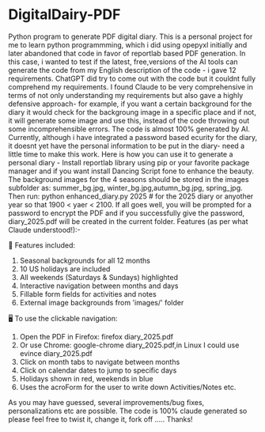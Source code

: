 # DigitalDairy-PDF
Python program to generate PDF digital diary.
This is a personal project for me to learn python programmming, which i did using opepyxl initially and later abandoned that code in favor of reportlab based PDF generation. In this case, i wanted to test if the latest, free,versions of the AI tools can generate the code from my English description of the code - i gave 12 requirements. ChatGPT did try to come out with the code but it couldnt fully comprehend my requirements. I found Claude to be very comprehensive in terms of not only understanding my requirements but also gave a highly defensive approach- for example, if you want a certain background for the diary it would check for the backgroung image in a specific place and if not, it will generate some image and use this, instead of the code throwing out some incomprehensible errors. The code is almost 100% generated by AI.
Currently, although i have integrated a password based ecurity for the diary, it doesnt yet have the personal information to be put in the diary- need a little time to make this work.
Here is how you can use it to generate a personal diary -
Install reportlab library using pip or your favorite package manager and if you want install Dancing Script fone to enhance the beauty.
The background images for the 4 seasons should be stored in the images subfolder as: summer_bg.jpg, winter_bg.jpg,autumn_bg.jpg, spring_jpg.
Then run: python enhanced_diary.py  2025 # for the 2025 diary or anyother year so that 1900 < yaer < 2100.
If all goes well, you will be prompted for a password to encrypt the PDF and if you successfully give the password, diary_2025.pdf will be created in the current folder.
Features (as per what Claude understood!):-


🎨 Features included:

   1. Seasonal backgrounds for all 12 months
   2. 10 US holidays are included
   3. All weekends (Saturdays & Sundays) highlighted
   4. Interactive navigation between months and days
   5. Fillable form fields for activities and notes 
   6. External image backgrounds from 'images/' folder

🖥️  To use the clickable navigation:
   1. Open the PDF in Firefox: firefox diary_2025.pdf
   2. Or use Chrome: google-chrome diary_2025.pdf,in Linux I could use evince diary_2025.pdf
   3. Click on month tabs to navigate between months
   4. Click on calendar dates to jump to specific days
   5. Holidays shown in red, weekends in blue
   6. Uses the acroForm for the user to write down Activities/Notes etc.

As you may have guessed, several improvements/bug fixes, personalizations etc are possible. The code is 100%  claude generated so please feel free to twist it, change it, fork off .....
Thanks!
